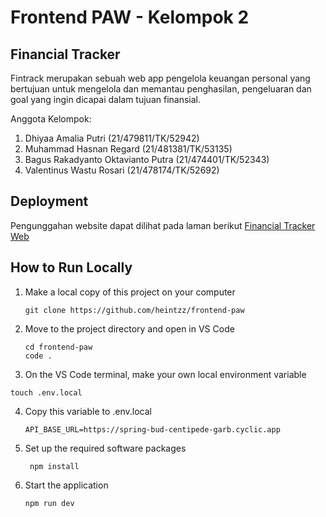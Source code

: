 # Frontend PAW - Kelompok 2

## Financial Tracker
Fintrack merupakan sebuah web app pengelola keuangan personal yang bertujuan untuk mengelola dan memantau penghasilan, pengeluaran dan goal yang ingin dicapai dalam tujuan finansial.

Anggota Kelompok:

1. Dhiyaa Amalia Putri (21/479811/TK/52942)
2. Muhammad Hasnan Regard (21/481381/TK/53135)
3. Bagus Rakadyanto Oktavianto Putra (21/474401/TK/52343)
4. Valentinus Wastu Rosari (21/478174/TK/52692)

## Deployment
Pengunggahan website dapat dilihat pada laman berikut
[Financial Tracker Web](https://fintrack-web.vercel.app)

## How to Run Locally
1. Make a local copy of this project on your computer
    ```shell
   git clone https://github.com/heintzz/frontend-paw
    ```
2. Move to the project directory and open in VS Code
   ```shell
   cd frontend-paw
   code .
   ```
3.  On the VS Code terminal, make your own local environment variable
   ```shell
   touch .env.local
   ```
4. Copy this variable to .env.local
   ```shell
   API_BASE_URL=https://spring-bud-centipede-garb.cyclic.app
   ```    
5. Set up the required software packages
    ```shell
     npm install
    ```
6. Start the application  
   ```shell
   npm run dev
   ```
